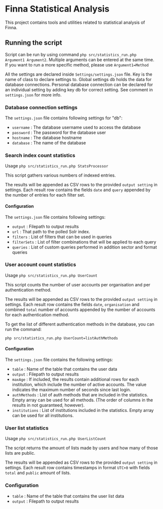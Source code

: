 # Finna Statistical Analysis

This project contains tools and utilities related to statistical analysis of
Finna.

## Running the script ##

Script can be run by using command `php src/statistics_run.php Argument1 Argument2`.
Multiple arguments can be entered at the same time.
If you want to run a more specific method, please use `Argument1=Method`

All the settings are declared inside `Settings/settings.json` file.
Key is the name of class to declare settings to.
Global settings db holds the data for database connections.
Personal database connection can be declared for an individual setting by adding key db for correct setting.
See comment in `settings.json` for more info.

### Database connection settings ###
The `settings.json` file contains following settings for "db":
  * `username` : The database username used to access the database
  * `password` : The password for the database user
  * `hostname` : The database hostname
  * `database` : The name of the database

### Search index count statistics ###

Usage `php src/statistics_run.php StatsProcessor`

This script gathers various numbers of indexed entries.

The results will be appended as CSV rows to the provided `output setting` in settings.
Each result row contains the fields `date` and `query` appended by the number
of entries for each filter set.

#### Configuration ####

The `settings.json` file contains following settings:
  * `output` : Filepath to output results
  * `url` : That path to the polled Solr index.
  * `filters` : List of filters that can be used in queries
  * `filterSets` : List of filter combinations that will be applied to each
    query
  * `queries` : List of custom queries performed in addition sector and format
    queries

### User account count statistics ###

Usage `php src/statistics_run.php UserCount`

This script counts the number of user accounts per organisation and per
authentication method.

The results will be appended as CSV rows to the provided `output setting` in settings.
Each result row contains the fields `date`, `organisation` and combined `total`
number of accounts appended by the number of accounts for each authentication
method.

To get the list of different authentication methods in the database, you can run
the command:

`php src/statistics_run.php UserCount=listAuthMethods`

#### Configuration ####

The `settings.json` file contains the following settings:

  * `table` : Name of the table that contains the user data
  * `output` : Filepath to output results
  * `maxAge` : If included, the results contain additional rows for each
    institution, which include the number of active accounts. The value
    indicates the maximum number of seconds since last login.
  * `authMethods` : List of auth methods that are included in the statistics.
    Empty array can be used for all methods. (The order of columns in the
    results in not guaranteed, however).
  * `institutions` : List of institutions included in the statistics. Empty
    array can be used for all institutions.

### User list statistics ###

Usage `php src/statistics_run.php UserListCount`

The script returns the amount of lists made by users and how many of those lists
are public.

The results will be appended as CSV rows to the provided `output setting` in settings.
Each result row contains timestamps in format `UTC+0` with fields `total` and
`public` amount of lists.

### Configuration ###

  * `table` : Name of the table that contains the user list data
  * `output` : Filepath to output results
